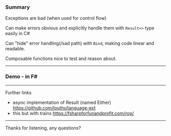 ### Summary

Exceptions are bad (when used for control flow)

Can make errors obvious and explicitly handle them with `Result<>` type easily in C#

Can "hide" error handling(/sad path) with `Bind`, making code linear and readable.

Composable functions nice to test and reason about.

---

### Demo - in F# ###

---

Further links

- async implementation of Result (named Either) https://github.com/louthy/language-ext
- this but with trains https://fsharpforfunandprofit.com/rop/

---

Thanks for listening, any questions?